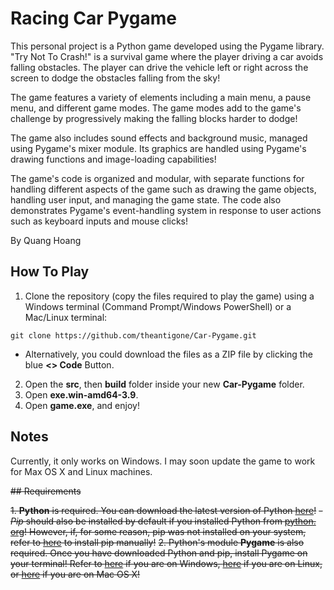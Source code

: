 # Racing Car Pygame

This personal project is a Python game developed using the Pygame library. "Try Not To Crash!" is a survival game where the player driving a car avoids falling obstacles. The player can drive the vehicle left or right across the screen to dodge the obstacles falling from the sky!

The game features a variety of elements including a main menu, a pause menu, and different game modes. The game modes add to the game's challenge by progressively making the falling blocks harder to dodge!

The game also includes sound effects and background music, managed using Pygame's mixer module. Its graphics are handled using Pygame's drawing functions and image-loading capabilities!

The game's code is organized and modular, with separate functions for handling different aspects of the game such as drawing the game objects, handling user input, and managing the game state. The code also demonstrates Pygame's event-handling system in response to user actions such as keyboard inputs and mouse clicks!

By Quang Hoang

## How To Play

1. Clone the repository (copy the files required to play the game) using a Windows terminal (Command Prompt/Windows PowerShell) or a Mac/Linux terminal:
```
git clone https://github.com/theantigone/Car-Pygame.git
```
   - Alternatively, you could download the files as a ZIP file by clicking the blue **<> Code** Button.
2. Open the **src**, then **build** folder inside your new **Car-Pygame** folder.
3. Open **exe.win-amd64-3.9**.
4. Open **game.exe**, and enjoy!

## Notes

Currently, it only works on Windows. I may soon update the game to work for Max OS X and Linux machines.

~~## Requirements~~

~~1. **Python** is required. You can download the latest version of Python [here](https://www.python.org/downloads/)!~~
   ~~- *Pip* should also be installed by default if you installed Python from [python. org](https://www.python.org/)! However, if, for some reason, pip was not installed on your system, refer to [here](https://python.land/virtual-environments/installing-packages-with-pip#Python_Install_Pip) to install pip manually!~~
~~2. Python's module **Pygame** is also required. Once you have downloaded Python and pip, install Pygame on your terminal! Refer to [here](https://www.geeksforgeeks.org/how-to-install-pygame-in-windows/) if you are on Windows, [here](https://www.geeksforgeeks.org/install-pygame-in-linux/) if you are on Linux, or [here](https://www.geeksforgeeks.org/install-pygame-in-macos/) if you are on Mac OS X!~~

